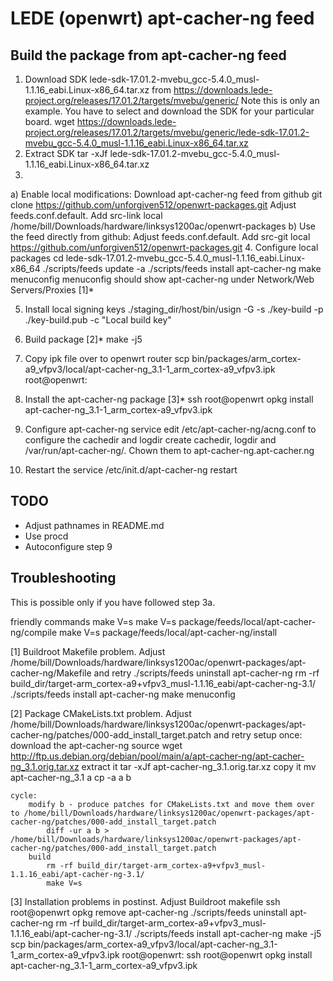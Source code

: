 # LEDE (openwrt) apt-cacher-ng feed

## Build the package from apt-cacher-ng feed

1. Download SDK lede-sdk-17.01.2-mvebu_gcc-5.4.0_musl-1.1.16_eabi.Linux-x86_64.tar.xz from https://downloads.lede-project.org/releases/17.01.2/targets/mvebu/generic/
Note this is only an example. You have to select and download the SDK for your particular board.
	wget https://downloads.lede-project.org/releases/17.01.2/targets/mvebu/generic/lede-sdk-17.01.2-mvebu_gcc-5.4.0_musl-1.1.16_eabi.Linux-x86_64.tar.xz
2. Extract SDK
	 tar -xJf lede-sdk-17.01.2-mvebu_gcc-5.4.0_musl-1.1.16_eabi.Linux-x86_64.tar.xz
3.
 a) Enable local modifications:
	Download apt-cacher-ng feed from github
		git clone https://github.com/unforgiven512/openwrt-packages.git
	Adjust feeds.conf.default. Add
		src-link local /home/bill/Downloads/hardware/linksys1200ac/openwrt-packages
 b) Use the feed directly from github:
	Adjust feeds.conf.default. Add
		src-git local https://github.com/unforgiven512/openwrt-packages.git
4. Configure local packages
	cd lede-sdk-17.01.2-mvebu_gcc-5.4.0_musl-1.1.16_eabi.Linux-x86_64
	./scripts/feeds update -a
	./scripts/feeds install apt-cacher-ng
	make menuconfig
   menuconfig should show apt-cacher-ng under Network/Web Servers/Proxies [1]*

5. Install local signing keys
	./staging_dir/host/bin/usign -G -s ./key-build -p ./key-build.pub -c "Local build key"

6. Build package [2]*
	make -j5

7. Copy ipk file over to openwrt router
	 scp  bin/packages/arm_cortex-a9_vfpv3/local/apt-cacher-ng_3.1-1_arm_cortex-a9_vfpv3.ipk root@openwrt:

8. Install the apt-cacher-ng package [3]*
	ssh root@openwrt
	opkg install apt-cacher-ng_3.1-1_arm_cortex-a9_vfpv3.ipk

9. Configure apt-cacher-ng service
	edit /etc/apt-cacher-ng/acng.conf to configure the cachedir and logdir
	create cachedir, logdir and /var/run/apt-cacher-ng/. Chown them to apt-cacher-ng.apt-cacher.ng

10. Restart the service
	/etc/init.d/apt-cacher-ng restart

## TODO

* Adjust pathnames in README.md
* Use procd
* Autoconfigure step 9

## Troubleshooting

This is possible only if you have followed step 3a.

friendly commands
	make V=s
	make V=s package/feeds/local/apt-cacher-ng/compile
	make V=s package/feeds/local/apt-cacher-ng/install

[1] Buildroot Makefile problem. Adjust /home/bill/Downloads/hardware/linksys1200ac/openwrt-packages/apt-cacher-ng/Makefile and retry
	./scripts/feeds uninstall apt-cacher-ng
	rm -rf build_dir/target-arm_cortex-a9+vfpv3_musl-1.1.16_eabi/apt-cacher-ng-3.1/
	./scripts/feeds install apt-cacher-ng
	make menuconfig

[2] Package CMakeLists.txt problem. Adjust /home/bill/Downloads/hardware/linksys1200ac/openwrt-packages/apt-cacher-ng/patches/000-add_install_target.patch and retry
	setup once:
		download the apt-cacher-ng source
			wget http://ftp.us.debian.org/debian/pool/main/a/apt-cacher-ng/apt-cacher-ng_3.1.orig.tar.xz
		extract it
			tar -xJf apt-cacher-ng_3.1.orig.tar.xz
		copy it
			mv apt-cacher-ng_3.1 a
			cp -a a b

	cycle:
		modify b - produce patches for CMakeLists.txt and move them over to /home/bill/Downloads/hardware/linksys1200ac/openwrt-packages/apt-cacher-ng/patches/000-add_install_target.patch
			diff -ur a b > /home/bill/Downloads/hardware/linksys1200ac/openwrt-packages/apt-cacher-ng/patches/000-add_install_target.patch
		build
			rm -rf build_dir/target-arm_cortex-a9+vfpv3_musl-1.1.16_eabi/apt-cacher-ng-3.1/
			make V=s

[3] Installation problems in postinst. Adjust Buildroot makefile
	ssh root@openwrt opkg remove apt-cacher-ng
	./scripts/feeds uninstall apt-cacher-ng
	rm -rf build_dir/target-arm_cortex-a9+vfpv3_musl-1.1.16_eabi/apt-cacher-ng-3.1/
	./scripts/feeds install apt-cacher-ng
	make -j5
	scp  bin/packages/arm_cortex-a9_vfpv3/local/apt-cacher-ng_3.1-1_arm_cortex-a9_vfpv3.ipk root@openwrt:
	ssh root@openwrt opkg install apt-cacher-ng_3.1-1_arm_cortex-a9_vfpv3.ipk

